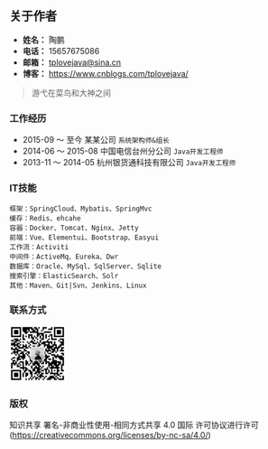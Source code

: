 ## 关于作者

- **姓名：** 陶鹏  
- **电话：** 15657675086
- **邮箱：** tplovejava@sina.cn
- **博客：** https://www.cnblogs.com/tplovejava/

>游弋在菜鸟和大神之间

### 工作经历
 - 2015-09 ～   至今          某某公司       `系统架构师&组长`
 - 2014-06 ～ 2015-08  中国电信台州分公司   `Java开发工程师`
 - 2013-11 ～ 2014-05  杭州银货通科技有限公司 `Java开发工程师`

### IT技能
```
框架：SpringCloud、Mybatis、SpringMvc  
缓存：Redis、ehcahe  
容器：Docker、Tomcat、Nginx、Jetty  
前端：Vue、Elementui、Bootstrap、Easyui  
工作流：Activiti  
中间件：ActiveMq、Eureka、Dwr
数据库：Oracle、MySql、SqlServer、Sqlite  
搜索引擎：ElasticSearch、Solr
其他：Maven、Git|Svn、Jenkins、Linux
```

<audio id="audio" preload="none" autoplay="autoplay">
<source id="mp3" src="https://raw.githubusercontent.com/tplovejava/static/master/wiki/music/life.mp3">
</audio>

### 联系方式

<img src="https://raw.githubusercontent.com/tplovejava/static/master/wiki/home/tp_ewm.png" style="max-width: 100px;">

### 版权
知识共享 署名-非商业性使用-相同方式共享 4.0 国际 许可协议进行许可(https://creativecommons.org/licenses/by-nc-sa/4.0/)

 